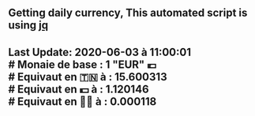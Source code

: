 ## Getting daily currency, This automated script is using [jq](https://stedolan.github.io/jq/)
## Last Update:  2020-06-03 à 11:00:01 </br># Monaie de base : 1 "EUR" 💶 </br> # Equivaut en 🇹🇳 à :  15.600313 </br> # Equivaut en 💵 à : 1.120146</br> # Equivaut en 🐱‍💻 à :  0.000118
